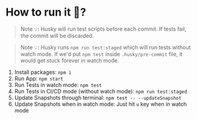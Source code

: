 # How to run it 🤔?

> Note 💡: Husky will run test scripts before each commit. If tests fail, the commit will be discarded.

> Note 💡: Husky runs `npm run test:staged` which will run tests without watch mode.
> If we'd put `npm test` inside `.husky/pre-commit` file, it would get stuck forever in watch mode.

1. Install packages: `npm i`
2. Run App: `npm start`
3. Run Tests in watch mode: `npm test`
4. Run Tests in CI/CD mode (without watch mode): `npm run test:staged`
5. Update Snapshots through terminal: `npm test -- --updateSnapshot`
6. Update Snapshots when in watch mode: Just hit `u` key when in watch mode
